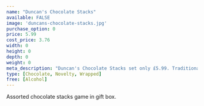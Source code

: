 ```yaml
---
name: "Duncan's Chocolate Stacks"
available: FALSE
image: 'duncans-chocolate-stacks.jpg'
purchase_option: 0
price: 5.99
cost_price: 3.76
width: 0
height: 0
depth: 0
weight: 0
meta_description: "Duncan's Chocolate Stacks set only £5.99. Traditional sweets and more at Humbugs Confectionery Store. Specialists in satisfying your sweet tooth!"
type: [Chocolate, Novelty, Wrapped]
free: [Alcohol]
---
```

Assorted chocolate stacks game in gift box.